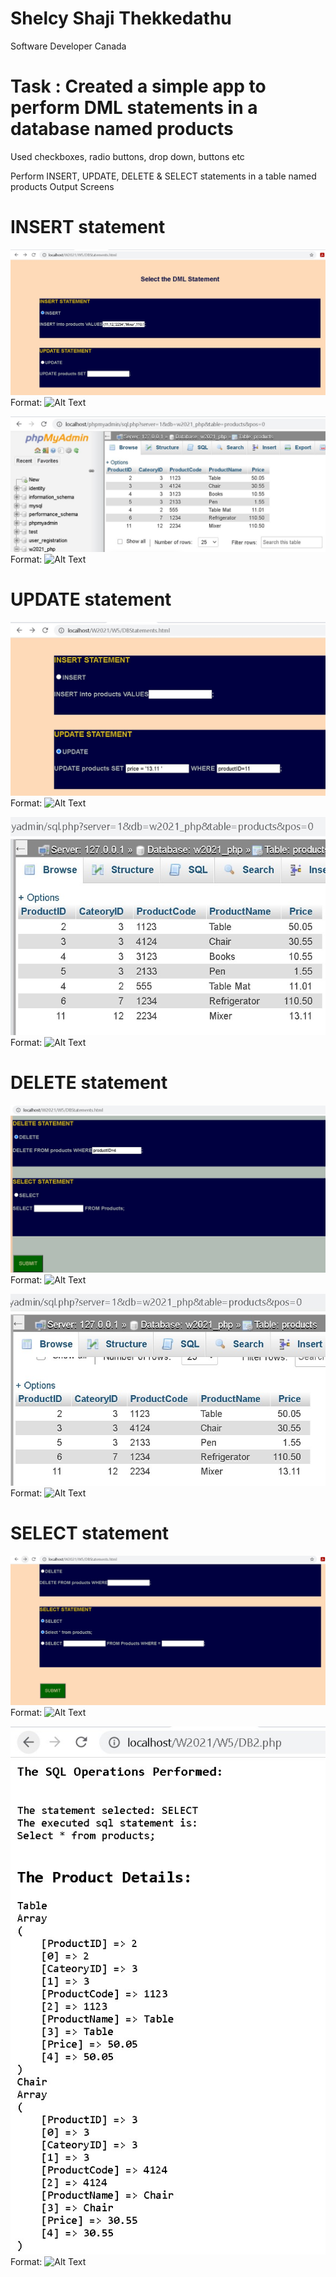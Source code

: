 # Shelcy Shaji Thekkedathu
Software Developer
Canada

# Task : Created a simple app to perform DML statements in a database named products
Used checkboxes, radio buttons, drop down, buttons etc

Perform INSERT, UPDATE, DELETE & SELECT statements in a table named products
Output Screens

# INSERT statement
![GitHub Logo](INSERT.jpg)
Format: ![Alt Text](url)

![GitHub Logo](INSERTR.jpg)
Format: ![Alt Text](url)

# UPDATE statement
![GitHub Logo](UPDATE.jpg)
Format: ![Alt Text](url)

![GitHub Logo](UPDATER.jpg)
Format: ![Alt Text](url)

# DELETE statement

![GitHub Logo](DELETE.jpg)
Format: ![Alt Text](url)

![GitHub Logo](DELETER.jpg)
Format: ![Alt Text](url)

# SELECT statement                       

![GitHub Logo](SELECT.jpg)
Format: ![Alt Text](url)

![GitHub Logo](SELECTR.jpg)
Format: ![Alt Text](url)   


